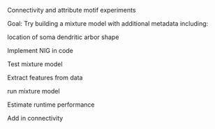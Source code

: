 Connectivity and attribute motif experiments

Goal: 
Try building a mixture model with additional metadata including: 

location of soma
dendritic arbor shape

Implement NIG in code

Test mixture model 

Extract features from data

run mixture model 

Estimate runtime performance

Add in connectivity

